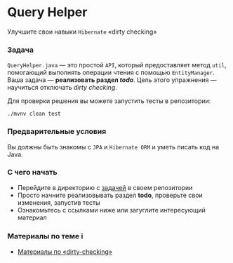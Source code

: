 <h1>Query Helper</h1>

<p>Улучшите свои навыки <code>Hibernate</code> «dirty checking»</p>

<h3>Задача</h3>

<p><code>QueryHelper.java</code> — это простой <code>API</code>, который предоставляет метод <code>util</code>, помогающий выполнять операции чтения с помощью <code>EntityManager</code>. Ваша задача — <strong>реализовать раздел <em>todo</em></strong>. Цель этого упражнения — научиться отключать <em>dirty checking</em>.</p>

<p>Для проверки решения вы можете запустить тесты в репозитории:</p>

<pre><code>./mvnv clean test
</code></pre>

<h3>Предварительные условия</h3>

<p>Вы должны быть знакомы с <code>JPA</code> и <code>Hibernate ORM</code> и уметь писать код на Java.</p>

<h3>С чего начать</h3>

<ul>
	<li>Перейдите в директорию с <a href="https://github.com/jusan-singularity/save-and-cache/tree/master/3-0-jpa-and-hibernate/3-0-2-query-helper" rel="noopener noreferrer nofollow">задачей</a> в своем репозитории</li>
	<li>Просто начните реализовывать раздел <strong>todo</strong>, проверьте свои изменения, запустив тесты</li>
	<li>Ознакомьтесь с ссылками ниже или загуглите интересующий материал</li>
</ul>

<h3>Материалы по теме ℹ️</h3>

<ul>
	<li><a href="https://github.com/bobocode-projects/jpa-hibernate-tutorial/tree/master/dirty-checking-mechanism" rel="noopener noreferrer nofollow">Материалы по «dirty-checking»</a> </li>
</ul>